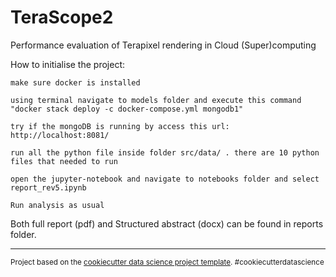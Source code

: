 TeraScope2
==============================

Performance evaluation of Terapixel rendering in Cloud (Super)computing

How to initialise the project:

	make sure docker is installed 

	using terminal navigate to models folder and execute this command "docker stack deploy -c docker-compose.yml mongodb1"

	try if the mongoDB is running by access this url: http://localhost:8081/

	run all the python file inside folder src/data/ . there are 10 python files that needed to run

	open the jupyter-notebook and navigate to notebooks folder and select report_rev5.ipynb

	Run analysis as usual

Both full report (pdf) and Structured abstract (docx) can be found in reports folder. 


--------

<p><small>Project based on the <a target="_blank" href="https://drivendata.github.io/cookiecutter-data-science/">cookiecutter data science project template</a>. #cookiecutterdatascience</small></p>
